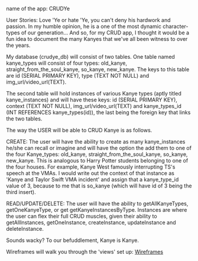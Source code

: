 name of the app: CRUDYe

User Stories: Love 'Ye or hate 'Ye, you can't deny his hardwork and passion. In my humble opinion, he is a one of the most dynamic character-types of our generation... And so, for my CRUD app, I thought it would be a fun idea to document the many Kanyes that we've all been witness to over the years. 

My database (crudye_db) will consist of two tables. One table named kanye_types will consist of four types: old_kanye, straight_from_the_soul_kanye, so_kanye, new_kanye. The keys to this table are id (SERIAL PRIMARY KEY), type (TEXT NOT NULL) and img_url/video_url(TEXT). 

The second table will hold instances of various Kanye types (aptly titled kanye_instances) and will have these keys: id (SERIAL PRIMARY KEY), context (TEXT NOT NULL), img_url/video_url(TEXT) and kanye_types_id (INT REFERENCES kanye_types(id)), the last being the foreign key that links the two tables.

The way the USER will be able to CRUD Kanye is as follows.

CREATE: The user will have the ability to create as many kanye_instances he/she can recall or imagine and will have the option the add them to one of the four Kanye_types: old_kanye, straight_from_the_soul_kanye, so_kanye, new_kanye. This is analogous to Harry Potter students belonging to one of the four houses. For example, Kanye West famously interrupting TS's speech at the VMAs. I would write out the context of that instance as 'Kanye and Taylor Swift VMA incident' and assign that a kanye_type_id value of 3, because to me that is so_kanye (which will have id of 3 being the third insert).

READ/UPDATE/DELETE: The user will have the ability to getAllKanyeTypes,  getOneKanyeType, or get getKanyeInstancesByType. Instances are where the user can flex their full CRUD muscles, given their ability to getAllInstances, getOneInstance, createInstance, updateInstance and deleteInstance.

Sounds wacky? To our befuddlement, Kanye is Kanye.

Wireframes will walk you through the 'views' set up:
[Wireframes](images/CRUDYe-wireframe.jpg?raw=true "Wireframes")




